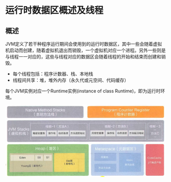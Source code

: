 # 运行时数据区概述及线程

## 概述

JVM定义了若干种程序运行期间会使用到的运行时数据区，其中一些会随着虚拟机启动而创建，随着虚拟机退出而销毁，一个虚拟机对应一个进程。另外一些则是与线程一一对应的，这些与线程对应的数据区会随着线程的开始和结束而创建和销毁。

* 每个线程包括：程序计数器、栈、本地栈
* 线程间共享：堆，堆外内存（永久代或元空间、代码缓存）

每个JVM实例对应一个Runtime实例\(instance of class Runtime\)，即为运行时环境。

![](.gitbook/assets/image%20%283%29.png)

